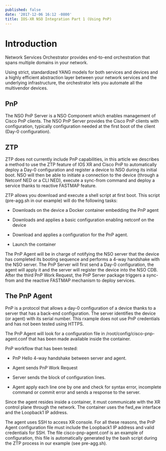 ```yaml
---
published: false
date: '2017-12-06 16:12 -0800'
title: IOS-XR NSO Integration Part 1 (Using PnP)
---
```

# Introduction
Network Services Orchestrator provides end-to-end orchestration that 
spans multiple domains in your network.

Using strict, standardized YANG models for both services and devices and a highly efficient abstraction layer between your network services and the underlying infrastructure, the orchestrator lets you automate all the multivendor devices.

## PnP

The NSO PnP Server is a NSO Component which enables management of Cisco PnP clients. The NSO PnP Server provides the Cisco PnP clients with configuration, typically configuration needed at the first boot of the client (Day-0 configuration).

## ZTP
ZTP does not currently include PnP capabilities, in this article we describes a method to use the ZTP feature of IOS XR and Cisco PnP to automatically deploy a Day-0 configuration and register a device to NSO during its initial boot. NSO will then be able to initiate a connection to the device (through a Netconf NED or a CLI NED), execute a sync-from command and deploy a service thanks to reactive FASTMAP feature.

ZTP allows you download and execute a shell script at first boot. This script (pre-agg.sh in our example) will do the following tasks:

* Downloads on the device a Docker container embedding the PnP agent

* Downloads and applies a basic configuration enabling netconf on the device

* Download and applies a configuration for the PnP agent.

* Launch the container

The PnP Agent will be in charge of notifying the NSO server that the device has completed its booting sequence and performs a 4-way handshake with the NSO server. The PnP Server will first send a Day-0 configuration, the agent will apply it and the server will register the device into the NSO CDB. After the third PnP Work Request, the PnP Server package triggers a sync-from and the reactive FASTMAP mechanism to deploy services.

## The PnP Agent

PnP is a protocol that allows a day-0 configuration of a device thanks to a server that has a back-end configuration. The server identifies the device (or agent) with its serial number. This rxample does not use PnP credentials and has not been tested using HTTPS.

The PnP Agent will look for a configuration file in /root/config/cisco-pnp-agent.conf that has been made available inside the container.

PnP workflow that has been tested:

* PnP Hello 4-way handshake between server and agent.

* Agent sends PnP Work Request

* Server sends the block of configuration lines.

* Agent apply each line one by one and check for syntax error, incomplete command or commit error and sends a response to the server.

Since the agent resides inside a container, it must communicate with the XR control plane through the network. The container uses the fwd_ew interface and the Loopback1 IP address.

The agent uses SSH to access XR console. For all these reasons, the PnP Agent configuration file must include the Loopback1 IP address and valid credentials for SSH. The file cisco-pnp-agent.conf is an example of configuration, this file is automatically generated by the bash script during the ZTP process in our example (see pre-agg.sh).
